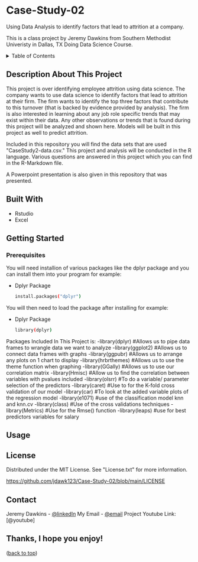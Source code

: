 # Case-Study-02
Using Data Analysis to identify factors that lead to attrition at a company. 

This is a class project by Jeremy Dawkins from Southern Methodist Univeristy in Dallas, TX Doing Data Science Course.


<!-- Table of Contents -->
<details>
  <summary>Table of Contents</summary>
  <ol>
  <li><a href="#Description-about-this-project">Description About This Project</a></li>
  <li><a href="#Built-with">Built With</a></li>
   <li><a href="#getting-started">Getting Started</a></li>
    <li><a href="#usage">Usage</a></li>
    <li><a href="#license">License</a></li>
    <li><a href="#contact">Contact</a></li>
    </ol>
</details>

<!-- Description About This Project -->
## Description About This Project

This project is over identifying employee attrition using data science. The company wants to use data science to identify factors that lead to attrition at their firm.
The firm wants to identify the top three factors that contribute to this turnover (that is backed by evidence provided by analysis). The firm is also interested in learning about any job
role specific trends that may exist within their data. Any other observations or trends that is found during this project will be analyzed and shown here. 
Models will be built in this project as well to predict attrition. 

Included in this repository you will find the data sets that are used "CaseStudy2-data.csv." This project and analysis will be conducted in the R language. Various questions are answered in this project which you can find in the R-Markdown file.

A Powerpoint presentation is also given in this repository that was presented. 


<!-- Built With -->
## Built With
- Rstudio
- Excel

<!-- Getting Started -->
## Getting Started
### Prerequisites
You will need installion of various packages like the dplyr package and you can install them into your program for example:
* Dplyr Package
  ```sh
  install.packages("dplyr")
  ```
You will then need to load the package after installing for example:
* Dplyr Package
  ```sh
  library(dplyr)
  ```
Packages Included In This Project is:
-library(dplyr)  #Allows us to pipe data frames to wrangle data we want to analyze
-library(ggplot2) #Allows us to connect data frames with graphs
-library(ggpubr) #Allows us to arrange any plots on 1 chart to display
-library(hrbrthemes) #Allows us to use the theme function when graphing
-library(GGally)    #Allows us to use our correlation matrix
-library(Hmisc)    #Allow us to find the correlation between variables with pvalues included
-library(olsrr)   #To do a variable/ parameter selection of the predictors
-library(caret)   #Use to for the K-fold cross validation of our model
-library(car)    #To look at the added variable plots of the regression model
-library(e1071) #use of the classification model knn and knn.cv
-library(class) #Use of the cross validations techniques
-library(Metrics) #Use for the Rmse() function
-library(leaps) #use for best predictors variables for salary
<!-- Usage -->
## Usage


<!-- LICENSE -->
## License
Distributed under the MIT License. See "License.txt" for more information.

https://github.com/jdawk123/Case-Study-02/blob/main/LICENSE

<!-- CONTACT -->
## Contact

Jeremy Dawkins - [@linkedIn](https://www.linkedin.com/in/jeremydawkins/)
My Email - [@email](jeremydawkins80@gmail.com)
Project Youtube Link: [@youtube]



## Thanks, I hope you enjoy!

<p alight="right">(<a href="#top">back to top</a>)</p>
